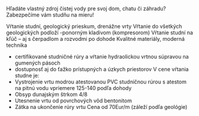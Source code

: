 Hľadáte vlastný zdroj čistej vody pre svoj dom, chatu či záhradu?
Zabezpečíme vám studňu na mieru!

Vŕtanie studní, geologický prieskum, drenážne vrty
Vŕtanie do všetkých geologických podloží
-ponorným kladivom (kompresorom)
Vŕtanie studní na kľúč – aj s čerpadlom a rozvodmi po dohode
Kvalitné materiály, moderná technika
- certifikované studničné rúry a vŕtanie hydraolickou vrtnou súpravou na gumených pásoch
- dostupnosť aj do ťažko prístupných a úzkych priestorov
V cene vŕtania studne je:
- Vystrojenie vrtu modrou atestovanou PVC studničnou rúrou s atestom na pitnú vodu vpriemere 125-140 podľa dohody
- Obsyp dunajským štrkom 4/8
- Utesnenie vrtu od povrchových vôd bentonitom
- Zátka na ukončenie rúry vrtu
Cena od 70Eur/m (záleží podľa geológie)